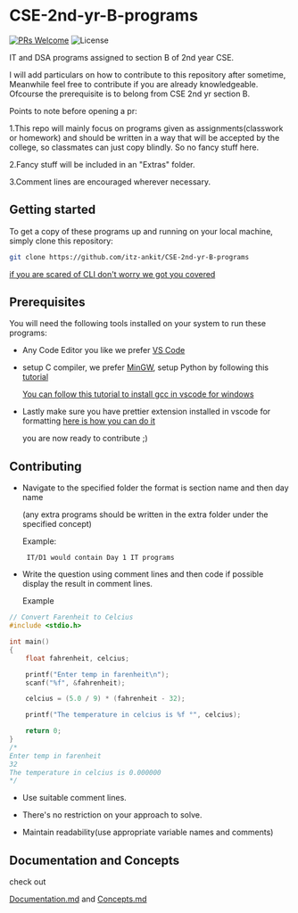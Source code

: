 # CSE-2nd-yr-B-programs

[![PRs Welcome](https://img.shields.io/badge/PRs-welcome-brightgreen.svg?style=flat-square)](https://makeapullrequest.com)
![License](https://badgen.net/github/license/micromatch/micromatch)

IT and DSA programs assigned to section B of 2nd year CSE.

I will add particulars on how to contribute to this repository after sometime, Meanwhile feel free to contribute if you are already knowledgeable.
Ofcourse the prerequisite is to belong from CSE 2nd yr section B.

Points to note before opening a pr:

1.This repo will mainly focus on programs given as assignments(classwork or homework) and should be written in a way that will be accepted by the college,
so classmates can just copy blindly. So no fancy stuff here.

2.Fancy stuff will be included in an "Extras" folder.

3.Comment lines are encouraged wherever necessary.

## Getting started

To get a copy of these programs up and running on your local machine, simply clone this repository:

```bash
git clone https://github.com/itz-ankit/CSE-2nd-yr-B-programs
```

[if you are scared of CLI don't worry we got you covered](https://www.youtube.com/watch?v=PvUexC0-D2s)

## Prerequisites

You will need the following tools installed on your system to run these programs:

- Any Code Editor you like we prefer [VS Code](https://code.visualstudio.com/download)

- setup C compiler, we prefer [MinGW](https://sourceforge.net/projects/mingw/), 
  setup Python by following this [tutorial](https://youtu.be/cUAK4x_7thA?si=Qn4rZbF85UCEZxc8)

  [You can follow this tutorial to install gcc in vscode for windows](https://www.youtube.com/watch?v=Ubfgi4NoTPk)

- Lastly make sure you have prettier extension installed in vscode for formatting
  [here is how you can do it](https://www.youtube.com/watch?v=__eiQumLOEo)

  you are now ready to contribute ;)

## Contributing

- Navigate to the specified folder the format is section name and then day name

  (any extra programs should be written in the extra folder under the specified concept)

  Example:

  ```
   IT/D1 would contain Day 1 IT programs
  ```

- Write the question using comment lines and then code
  if possible display the result in comment lines.

  Example

```C
// Convert Farenheit to Celcius
#include <stdio.h>

int main()
{
    float fahrenheit, celcius;

    printf("Enter temp in farenheit\n");
    scanf("%f", &fahrenheit);

    celcius = (5.0 / 9) * (fahrenheit - 32);

    printf("The temperature in celcius is %f °", celcius);

    return 0;
}
/*
Enter temp in farenheit
32
The temperature in celcius is 0.000000
*/

```

- Use suitable comment lines.

- There's no restriction on your approach to solve.

- Maintain readability(use appropriate variable names and comments)

## Documentation and Concepts

check out

[Documentation.md](Documentation.md) and [Concepts.md](Concepts.md)
